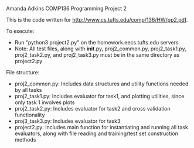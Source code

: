 Amanda Adkins
COMP136
Programming Project 2

This is the code written for http://www.cs.tufts.edu/comp/136/HW/pp2.pdf.

To execute:
- Run "python3 project2.py" on the homework.eecs.tufts.edu servers
- Note: All test files, along with __init__.py, proj2_common.py, proj2_task1.py,
  proj2_task2.py, and proj2_task3.py must be in the same directory as project2.py

File structure:
- proj2_common.py: Includes data structures and utility functions needed by all tasks
- proj2_task1.py: Includes evaluator for task1, and plotting utilities, since only task 1 involves plots
- proj2_task2.py: Includes evaluator for task2 and cross validation functionality
- proj3_task3.py: Includes evaluator for task3
- project2.py: Includes main function for instantiating and running all task
        evaluators, along with file reading and training/test set construction methods
